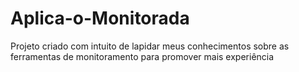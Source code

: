 # Aplica-o-Monitorada
Projeto criado com intuito de lapidar meus conhecimentos sobre as ferramentas de monitoramento para promover mais experiência
